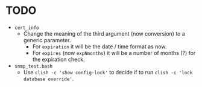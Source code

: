 # TODO

* `cert_info`
  * Change the meaning of the third argument (now conversion) to a generic parameter.
    * For `expiration` it will be the date / time format as now.
    * For `expires` (now `expNmonths`) it will be a number of months (?) for the expiration check.
* `snmp_test.bash`
  * Use `clish -c 'show config-lock'` to decide if to run `clish -c 'lock database override'`.
